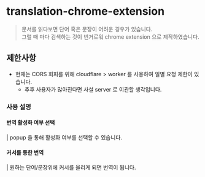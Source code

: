 # translation-chrome-extension
> 문서를 읽다보면 단어 혹은 문장이 어려운 경우가 있습니다.   
> 그럴 때 마다 검색하는 것이 번거로워 chrome extension 으로 제작하였습니다.

## 제한사항
- 현재는 CORS 회피를 위해 cloudflare > worker 를 사용하여 일별 요청 제한이 있습니다.
   - 추후 사용자가 많아진다면 사설 server 로 이관할 생각입니다.

### 사용 설명

#### 번역 활성화 여부 선택

| popup 을 통해 활성화 여부를 선택할 수 있습니다.


#### 커서를 통한 번역

| 원하는 단어/문장위에 커서를 올리게 되면 번역이 됩니다.


